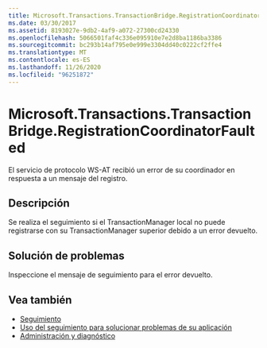 ```yaml
---
title: Microsoft.Transactions.TransactionBridge.RegistrationCoordinatorFaulted
ms.date: 03/30/2017
ms.assetid: 8193027e-9db2-4af9-a072-27300cd24330
ms.openlocfilehash: 5066501faf4c336e095910e7e2d8ba1186ba3386
ms.sourcegitcommit: bc293b14af795e0e999e3304dd40c0222cf2ffe4
ms.translationtype: MT
ms.contentlocale: es-ES
ms.lasthandoff: 11/26/2020
ms.locfileid: "96251872"
---
```

# <a name="microsofttransactionstransactionbridgeregistrationcoordinatorfaulted"></a>Microsoft.Transactions.TransactionBridge.RegistrationCoordinatorFaulted

El servicio de protocolo WS-AT recibió un error de su coordinador en respuesta a un mensaje del registro.  
  
## <a name="description"></a>Descripción  

 Se realiza el seguimiento si el TransactionManager local no puede registrarse con su TransactionManager superior debido a un error devuelto.  
  
## <a name="troubleshooting"></a>Solución de problemas  

 Inspeccione el mensaje de seguimiento para el error devuelto.  
  
## <a name="see-also"></a>Vea también

- [Seguimiento](index.md)
- [Uso del seguimiento para solucionar problemas de su aplicación](using-tracing-to-troubleshoot-your-application.md)
- [Administración y diagnóstico](../index.md)
